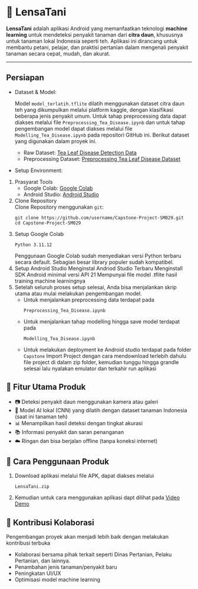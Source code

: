 # 🌿 LensaTani

**LensaTani** adalah aplikasi Android yang memanfaatkan teknologi **machine learning** untuk mendeteksi penyakit tanaman dari **citra daun**, khususnya untuk tanaman lokal Indonesia seperti teh. Aplikasi ini dirancang untuk membantu petani, pelajar, dan praktisi pertanian dalam mengenali penyakit tanaman secara cepat, mudah, dan akurat.

---
## Persiapan
- Dataset & Model:

  Model `model_terlatih.tflite` dilatih menggunakan dataset citra daun teh yang dikumpulkan melalui platform kaggle, dengan klasifikasi beberapa jenis penyakit umum. Untuk tahap preprocessing data dapat diakses melalui file `Preprocessing_Tea_Disease.ipynb` dan untuk tahap pengembangan model dapat diakses melalui file `Modelling_Tea_Disease.ipynb` pada repositori GitHub ini. Berikut dataset yang digunakan dalam proyek ini.
  - Raw Dataset: [Tea Leaf Disease Detection Data](https://www.kaggle.com/datasets/pavantejamedi/tea-leaf-disease-detection-data)
  - Preprocessing Dataset: [Preprocessing Tea Leaf Disease Dataset](https://drive.google.com/file/d/1nssl01tRJJ8Uu2Y_cIkCwADAcndOQ3m3/view?usp=sharing)

- Setup Environment:
1. Prasyarat Tools
    - Google Colab: [Google Colab](https://colab.research.google.com/)
    - Android Studio: [Android Studio](https://developer.android.com/studio)
2. Clone Repository\
   Clone Repository menggunakan `git`:
   ```
   git clone https://github.com/username/Capstone-Project-SM029.git
   cd Capstone-Project-SM029
   ```
3. Setup Google Colab
   ```
   Python 3.11.12
   ```
   Penggunaan Google Colab sudah menyediakan versi Python terbaru secara default. Sebagian besar library populer sudah kompatibel.
4. Setup Android Studio
   Menginstal Andriod Studio Terbaru
   Menginstall SDK Android minimal versi API 21
   Mempunyai file model .tflite hasil training machine learningnya
5. Setelah seluruh proses setup selesai, Anda bisa menjalankan skrip utama atau mulai melakukan pengembangan model.
   - Untuk menjalankan preprocessing data terdapat pada
     ```
     Preprocessing_Tea_Disease.ipynb
     ```
   - Untuk menjalankan tahap modelling hingga save model terdapat pada
     ```
     Modelling_Tea_Disease.ipynb
     ```
   - Untuk melakukan deployment ke Android studio terdapat pada folder `Capstone`
    Import Project dengan cara mendownload terlebih dahulu file project di dalam zip folder, kemudian tunggu hingga grandle selesai lalu nyalakan emulator dan terkahir run aplikasi
## 📱 Fitur Utama Produk

- 📷 Deteksi penyakit daun menggunakan kamera atau galeri
- 🧠 Model AI lokal (CNN) yang dilatih dengan dataset tanaman Indonesia (saat ini tanaman teh)
- 📊 Menampilkan hasil deteksi dengan tingkat akurasi
- 📚 Informasi penyakit dan saran penanganan
- ☁️ Ringan dan bisa berjalan offline (tanpa koneksi internet)

## 📲 Cara Penggunaan Produk

1. Download aplikasi melalui file APK, dapat diakses melalui
   ```
   LensaTani.zip
   ```
2. 
   Kemudian untuk cara menggunakan aplikasi dapt dilihat pada [Video Demo]()

## 🧩 Kontribusi Kolaborasi
Pengembangan proyek akan menjadi lebih baik dengan melakukan kontribusi terbuka
- Kolaborasi bersama pihak terkait seperti Dinas Pertanian, Pelaku Pertanian, dan lainnya.
- Penambahan jenis tanaman/penyakit baru
- Peningkatan UI/UX
- Optimisasi model machine learning
